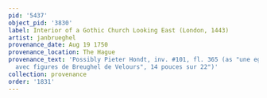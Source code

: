 ```yaml
---
pid: '5437'
object_pid: '3830'
label: Interior of a Gothic Church Looking East (London, 1443)
artist: janbrueghel
provenance_date: Aug 19 1750
provenance_location: The Hague
provenance_text: 'Possibly Pieter Hondt, inv. #101, fl. 365 (as "une eglise catholique
  avec figures de Breughel de Velours", 14 pouces sur 22")'
collection: provenance
order: '1831'
---
```

